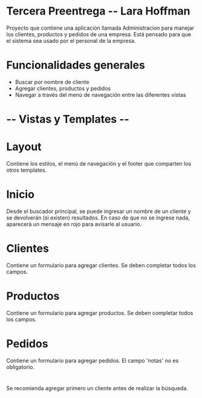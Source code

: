 # Tercera Preentrega -- Lara Hoffman
Proyecto que contiene una aplicación llamada Administracion para manejar los clientes, productos y pedidos de una empresa.
Está pensado para que el sistema sea usado por el personal de la empresa.

# Funcionalidades generales
* Buscar por nombre de cliente
* Agregar clientes, productos y pedidos
* Navegar a través del menú de navegación entre las diferentes vistas

# -- Vistas y Templates -- #

# Layout
Contiene los estilos, el menú de navegación y el footer que comparten los otros templates.

# Inicio
Desde el buscador principal, se puede ingresar un nombre de un cliente y se devolverán (si existen) resultados. En caso de que no se ingrese nada, aparecerá un mensaje en rojo para avisarle al usuario.

# Clientes
Contiene un formulario para agregar clientes. Se deben completar todos los campos.

# Productos
Contiene un formulario para agregar productos. Se deben completar todos los campos.

# Pedidos
Contiene un formulario para agregar pedidos. El campo 'notas' no es obligatorio.

#
Se recomienda agregar primero un cliente antes de realizar la búsqueda.